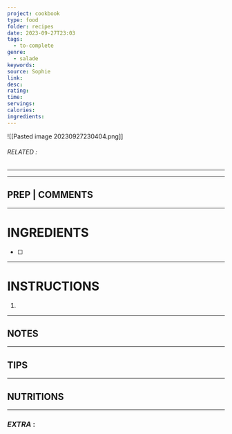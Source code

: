 ```yaml
---
project: cookbook
type: food
folder: recipes
date: 2023-09-27T23:03
tags:
  - to-complete
genre:
  - salade
keywords: 
source: Sophie
link: 
desc: 
rating: 
time: 
servings: 
calories: 
ingredients:
---
```


![[Pasted image 20230927230404.png]]
###### *RELATED* : 
---


---
## PREP | COMMENTS



---
# INGREDIENTS

- [ ] 

---
# INSTRUCTIONS

1. 

---
## NOTES



---
## TIPS



---
## NUTRITIONS



---
### *EXTRA* :



